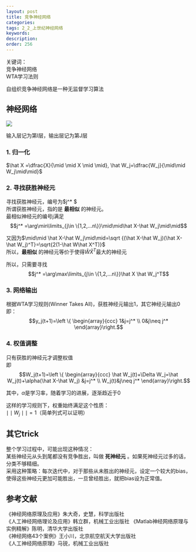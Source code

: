 ```yaml
---
layout: post
title: 竞争神经网络
categories:
tags: 2_2_上世纪神经网络
keywords:
description:
order: 256
---
```

关键词：  
竞争神经网络  
WTA学习法则  


自组织竞争神经网络是一种无监督学习算法

## 神经网络
<img src='http://www.guofei.site/public/postimg/ann_competitive.png'>


输入层记为第I层，输出层记为第J层
### 1. 归一化
$\hat X =\dfrac{X}{\mid \mid X \mid \mid}, \hat W_j=\dfrac{W_j}{\mid\mid W_j\mid\mid}$

### 2. 寻找获胜神经元
寻找获胜神经元，编号为$j^* $  
所谓获胜神经元，指的是 **最相似** 的神经元。  
最相似神经元的编号j满足$$j^* =\arg\min\limits_{j\in \{1,2,...n\}}\mid\mid\hat X-\hat W_j\mid\mid$$  


又因为$\mid\mid \hat X-\hat W_j\mid\mid=\sqrt {(\hat X-\hat W_j)(\hat X-\hat W_j)^T}=\sqrt{2(1-\hat W\hat X^T)}$  
所以，**最相似** 的神经元等价于使得$\hat W\hat X^T$最大的神经元  


所以，只需要寻找$$j^* =\arg\max\limits_{j\in \{1,2,...n\}}\hat X \hat W_j^T$$  

### 3. 网络输出
根据WTA学习规则(Winner Takes All)，获胜神经元输出1，其它神经元输出0  
即：$$y_j(t+1)=\left \{ \begin{array}{ccc}
1&j=j^* \\
0&j\neq j^*
\end{array}\right.$$  
### 4. 权值调整
只有获胜的神经元才调整权值  
即$$W_j(t+1)=\left \{ \begin{array}{ccc}
\hat W_j(t)+\Delta W_j=\hat W_j(t)+\alpha(\hat X-\hat W_j)    &j=j^* \\
W_j(t)&j\neq j^*
\end{array}\right.$$  

其中，$\alpha$是学习率，随着学习的进展，逐渐趋近于0  


这样的学习规则下，权重始终满足这个性质：  
$\mid\mid W_j \mid\mid=1$（简单列式可以证明）  

## 其它trick
整个学习过程中，可能出现这种情况：  
某些神经元从头到尾都没有竞争胜出，叫做 **死神经元** 。如果死神经元过多的话，分类不够精细。  
采用这种策略：每次迭代中，对于那些从未胜出的神经元，设定一个较大的bias，使得这些神经元更加可能胜出，一旦曾经胜出，就把bias设为正常值。  
## 参考文献
《神经网络原理及应用》朱大奇，史慧，科学出版社  
《人工神经网络理论及应用》韩立群，机械工业出版社
《Matlab神经网络原理与实例精解》陈明，清华大学出版社   
《神经网络43个案例》王小川，北京航空航天大学出版社  
《人工神经网络原理》马锐，机械工业出版社  
